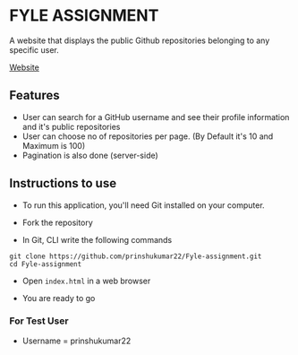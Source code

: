 # FYLE ASSIGNMENT

A website that displays the public Github repositories belonging to any specific user.

[Website](https://fyle-assignment-mauve.vercel.app/)

## Features

- User can search for a GitHub username and see their profile information and it's public repositories
- User can choose no of repositories per page. (By Default it's 10 and Maximum is 100)
- Pagination is also done (server-side)

## Instructions to use

- To run this application, you'll need Git installed on your computer.

- Fork the repository

- In Git, CLI write the following commands

```shell
git clone https://github.com/prinshukumar22/Fyle-assignment.git
cd Fyle-assignment
```

- Open `index.html` in a web browser

- You are ready to go

### For Test User

- Username = prinshukumar22
